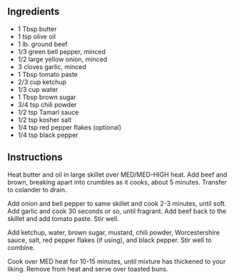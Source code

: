 ## Ingredients

* 1 Tbsp butter
* 1 tsp olive oil
* 1 lb. ground beef
* 1/3 green bell pepper, minced
* 1/2 large yellow onion, minced
* 3 cloves garlic, minced
* 1 Tbsp tomato paste
* 2/3 cup ketchup
* 1/3 cup water
* 1 Tbsp brown sugar
* 3/4 tsp chili powder
* 1/2 tsp Tamari sauce
* 1/2 tsp kosher salt
* 1/4 tsp red pepper flakes (optional)
* 1/4 tsp black pepper

## Instructions

Heat butter and oil in large skillet over MED/MED-HIGH heat. Add beef and brown, breaking apart into crumbles as it cooks, about 5 minutes. Transfer to colander to drain.

Add onion and bell pepper to same skillet and cook 2-3 minutes, until soft. Add garlic and cook 30 seconds or so, until fragrant. Add beef back to the skillet and add tomato paste. Stir well.

Add ketchup, water, brown sugar, mustard, chili powder, Worcestershire sauce, salt, red pepper flakes (if using), and black pepper. Stir well to combine.


Cook over MED heat for 10-15 minutes, until mixture has thickened to your liking. Remove from heat and serve over toasted buns.
